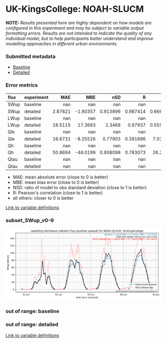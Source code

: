 # UK-KingsCollege: NOAH-SLUCM

**NOTE:** *Results presented here are highly dependent on how models are configured in this experiment and may be subject to variable output formatting errors. Results are not intended to indicate the quality of any individual model, but to help participants better understand and improve modelling approaches in different urban environments.*

### Submitted metadata

- [Baseline](NOAH-SLUCM_UK-KingsCollege_baseline_attrs.md)
- [Detailed](NOAH-SLUCM_UK-KingsCollege_detailed_attrs.md)

### Error metrics

| flux   | experiment   |       MAE |       MBE |        nSD |          R |        5th |      95th |      RMSE |      cRMSE |      AMBE |       1-nSD |         1-R |   nSkewness |   nKurtosis |    Overlap |
|:-------|:-------------|----------:|----------:|-----------:|-----------:|-----------:|----------:|----------:|-----------:|----------:|------------:|------------:|------------:|------------:|-----------:|
| SWup   | baseline     | nan       | nan       | nan        | nan        | nan        | nan       | nan       | nan        | nan       | nan         | nan         | nan         | nan         | nan        |
| SWup   | detailed     |   2.87821 |  -1.90357 |   0.913896 |   0.987414 |   0.666381 |   7.48932 |   4.53508 |   0.174411 |   1.90357 |   0.0861057 |   0.0125864 |   0.0497619 |   0.252932  |   0.100281 |
| LWup   | baseline     | nan       | nan       | nan        | nan        | nan        | nan       | nan       | nan        | nan       | nan         | nan         | nan         | nan         | nan        |
| LWup   | detailed     |  18.5115  |  17.3683  |   1.3468   |   0.97937  |   0.555176 |  45.8049  |  23.5515  |   0.419332 |  17.3683  |   0.346802  |   0.0206295 |   0.0543901 |   0.0901803 |   0.162866 |
| Qle    | baseline     | nan       | nan       | nan        | nan        | nan        | nan       | nan       | nan        | nan       | nan         | nan         | nan         | nan         | nan        |
| Qle    | detailed     |  16.6731  |  -8.25526 |   0.77903  |   0.391696 |   7.03401  |  10.5731  |  23.048   |   0.998299 |   8.25526 |   0.22097   |   0.608304  |   0.710807  |   0.30901   |   0.441527 |
| Qh     | baseline     | nan       | nan       | nan        | nan        | nan        | nan       | nan       | nan        | nan       | nan         | nan         | nan         | nan         | nan        |
| Qh     | detailed     |  50.8694  | -46.0199  |   0.908098 |   0.783073 |  26.2018   |  42.2551  |  62.0251  |   0.634372 |  46.0199  |   0.0919044 |   0.216927  |   0.322402  |   0.422794  |   0.481395 |
| Qtau   | baseline     | nan       | nan       | nan        | nan        | nan        | nan       | nan       | nan        | nan       | nan         | nan         | nan         | nan         | nan        |
| Qtau   | detailed     | nan       | nan       | nan        | nan        | nan        | nan       | nan       | nan        | nan       | nan         | nan         | nan         | nan         | nan        |

 - MAE: mean absolute error (close to 0 is better)
 - MBE: mean bias error (close to 0 is better)
 - NSD: ratio of model to obs standard deviation (close to 1 is better)
 - R: Pearson's correlation (close to 1 is better)
 - all others: closer to 0 is better

[Link to variable definitions](../modelattrs/variable_definitions.md)

### <a name="subset_swup_v0-9"></a>subset_SWup_v0-9
[![NOAH-SLUCM_UK-KingsCollege_subset_SWup_v0-9.png](NOAH-SLUCM_UK-KingsCollege_subset_SWup_v0-9.png)](NOAH-SLUCM_UK-KingsCollege_subset_SWup_v0-9.png)

### out of range: baseline


### out of range: detailed



[Link to variable definitions](../modelattrs/variable_definitions.md)

